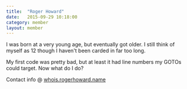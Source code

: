 ```yaml
---
title:  "Roger Howard"
date:   2015-09-29 10:18:00
category: member
layout: member
---
```


I was born at a very young age, but eventually got older. I still think of myself as 12 though I haven't been carded in far too long.

My first code was pretty bad, but at least it had line numbers my GOTOs could target. Now what do I do?

Contact info @ [whois.rogerhoward.name][whoisroger]

[whoisroger]: http://whois.rogerhoward.name